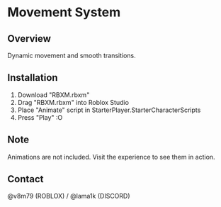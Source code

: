 # Movement System

## Overview
Dynamic movement and smooth transitions.

## Installation
1. Download "RBXM.rbxm"
2. Drag "RBXM.rbxm" into Roblox Studio
3. Place "Animate" script in StarterPlayer.StarterCharacterScripts
4. Press "Play" :O

## Note
Animations are not included. Visit the experience to see them in action.

## Contact
@v8m79 (ROBLOX) / @lama1k (DISCORD)
